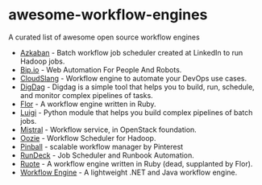 # awesome-workflow-engines
A curated list of awesome open source workflow engines

 * [Azkaban](https://azkaban.github.io/) - Batch workflow job scheduler created at LinkedIn to run Hadoop jobs.
 * [Bip.io](https://bip.io/) - Web Automation For People And Robots.
 * [CloudSlang](http://www.cloudslang.io/) - Workflow engine to automate your DevOps use cases.
 * [DigDag](https://digdag.io) - Digdag is a simple tool that helps you to build, run, schedule, and monitor complex pipelines of tasks.
 * [Flor](https://github.com/floraison/flor) - A workflow engine written in Ruby.
 * [Luigi](https://github.com/spotify/luigi) - Python module that helps you build complex pipelines of batch jobs.
 * [Mistral](https://wiki.openstack.org/wiki/Mistral) - Workflow service, in OpenStack foundation.
 * [Oozie](http://oozie.apache.org/) - Workflow Scheduler for Hadoop.
 * [Pinball](https://github.com/pinterest/pinball) - scalable workflow manager by Pinterest
 * [RunDeck](http://rundeck.org/) - Job Scheduler and Runbook Automation.
 * [Ruote](http://ruote.io/) - A workflow engine written in Ruby (dead, supplanted by Flor).
 * [Workflow Engine](https://workflowengine.io) - A lightweight .NET and Java workflow engine.
